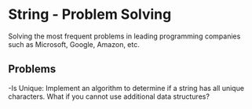 # String - Problem Solving

Solving the most frequent problems in leading programming companies such as Microsoft, Google, Amazon, etc.

## Problems

-Is Unique: Implement an algorithm to determine if a string has all unique characters. What if you cannot use additional data structures?
